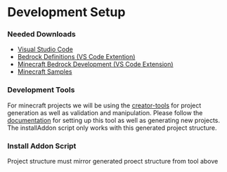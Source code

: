 # Development Setup

### Needed Downloads
- [Visual Studio Code](https://code.visualstudio.com/download)
- [Bedrock Definitions (VS Code Extention)](https://marketplace.visualstudio.com/items?itemName=destruc7i0n.vscode-bedrock-definitions)
- [Minecraft Bedrock Development (VS Code Extension)](https://marketplace.visualstudio.com/items?itemName=destruc7i0n.vscode-bedrock-definitions)
- [Minecraft Samples](https://github.com/Mojang/bedrock-samples/releases)

### Development Tools
For minecraft projects we will be using the [creator-tools](https://www.npmjs.com/package/@minecraft/creator-tools) for project generation as well as validation and manipulation. Please follow the [documentation](https://learn.microsoft.com/en-us/minecraft/creator/documents/mctoolsoverview?view=minecraft-bedrock-stable#command-line-tools) for setting up this tool as well as generating new projects. The installAddon script only works with this generated project structure.

### Install Addon Script
Project structure must mirror generated proect structure from tool above